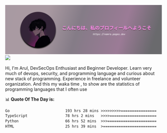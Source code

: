 ![banner](.github/profile-markdown.png)
<img src="https://user-images.githubusercontent.com/73097560/115834477-dbab4500-a447-11eb-908a-139a6edaec5c.gif"></p>

Hi, I'm Arul, DevSecOps Enthusiast and Beginner Developer. Learn very much of devops, security, and programming language and curious about new stack of programming. Experience in freelance and volunteer organization. And this my waka time , to show are the statistics of programming languages that I often use

📊 **Quote Of The Day is:**
<!--START_SECTION:waka-->

```txt
Go                         193 hrs 28 mins >>>>>>>>>================   36.82 %
TypeScript                 78 hrs 2 mins   >>>>=====================   14.85 %
Python                     66 hrs 52 mins  >>>======================   12.73 %
HTML                       25 hrs 39 mins  >========================   04.88 %
```

<!--END_SECTION:waka-->
